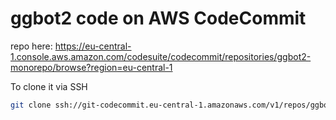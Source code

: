# ggbot2 code on AWS CodeCommit

repo here: https://eu-central-1.console.aws.amazon.com/codesuite/codecommit/repositories/ggbot2-monorepo/browse?region=eu-central-1

To clone it via SSH

```sh
git clone ssh://git-codecommit.eu-central-1.amazonaws.com/v1/repos/ggbot2-monorepo
```
